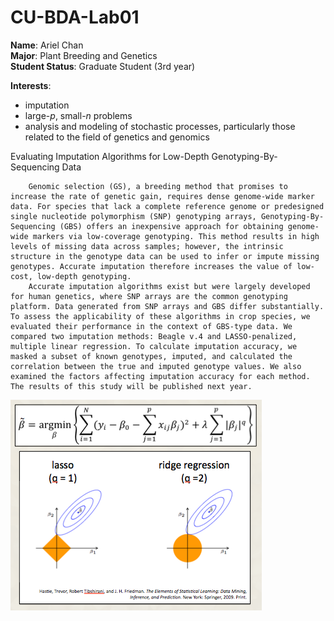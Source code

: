 # CU-BDA-Lab01

**Name**: Ariel Chan  
**Major**: Plant Breeding and Genetics   
**Student Status**: Graduate Student (3rd year)  

**Interests**:  

* imputation  
* large-*p*, small-*n* problems
* analysis and modeling of stochastic processes, particularly those related to the field of genetics and genomics

Evaluating Imputation Algorithms for Low-Depth Genotyping-By-Sequencing Data

		Genomic selection (GS), a breeding method that promises to increase the rate of genetic gain, requires dense genome-wide marker data. For species that lack a complete reference genome or predesigned single nucleotide polymorphism (SNP) genotyping arrays, Genotyping-By-Sequencing (GBS) offers an inexpensive approach for obtaining genome-wide markers via low-coverage genotyping. This method results in high levels of missing data across samples; however, the intrinsic structure in the genotype data can be used to infer or impute missing genotypes. Accurate imputation therefore increases the value of low-cost, low-depth genotyping.  
		Accurate imputation algorithms exist but were largely developed for human genetics, where SNP arrays are the common genotyping platform. Data generated from SNP arrays and GBS differ substantially. To assess the applicability of these algorithms in crop species, we evaluated their performance in the context of GBS-type data. We compared two imputation methods: Beagle v.4 and LASSO-penalized, multiple linear regression. To calculate imputation accuracy, we masked a subset of known genotypes, imputed, and calculated the correlation between the true and imputed genotype values. We also examined the factors affecting imputation accuracy for each method. The results of this study will be published next year. 

![](image.png)
